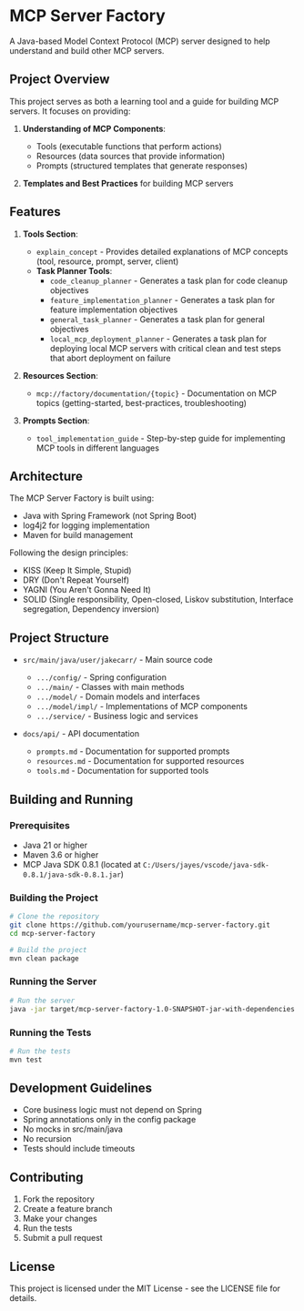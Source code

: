 # MCP Server Factory

A Java-based Model Context Protocol (MCP) server designed to help understand and build other MCP servers.

## Project Overview

This project serves as both a learning tool and a guide for building MCP servers. It focuses on providing:

1. **Understanding of MCP Components**:
   - Tools (executable functions that perform actions)
   - Resources (data sources that provide information)
   - Prompts (structured templates that generate responses)

2. **Templates and Best Practices** for building MCP servers

## Features

1. **Tools Section**:
   - `explain_concept` - Provides detailed explanations of MCP concepts (tool, resource, prompt, server, client)
   - **Task Planner Tools**:
     - `code_cleanup_planner` - Generates a task plan for code cleanup objectives
     - `feature_implementation_planner` - Generates a task plan for feature implementation objectives
     - `general_task_planner` - Generates a task plan for general objectives
     - `local_mcp_deployment_planner` - Generates a task plan for deploying local MCP servers with critical clean and test steps that abort deployment on failure

2. **Resources Section**:
   - `mcp://factory/documentation/{topic}` - Documentation on MCP topics (getting-started, best-practices, troubleshooting)

3. **Prompts Section**:
   - `tool_implementation_guide` - Step-by-step guide for implementing MCP tools in different languages

## Architecture

The MCP Server Factory is built using:
- Java with Spring Framework (not Spring Boot)
- log4j2 for logging implementation
- Maven for build management

Following the design principles:
- KISS (Keep It Simple, Stupid)
- DRY (Don't Repeat Yourself)
- YAGNI (You Aren't Gonna Need It)
- SOLID (Single responsibility, Open-closed, Liskov substitution, Interface segregation, Dependency inversion)

## Project Structure

- `src/main/java/user/jakecarr/` - Main source code
  - `.../config/` - Spring configuration
  - `.../main/` - Classes with main methods
  - `.../model/` - Domain models and interfaces
  - `.../model/impl/` - Implementations of MCP components
  - `.../service/` - Business logic and services

- `docs/api/` - API documentation
  - `prompts.md` - Documentation for supported prompts
  - `resources.md` - Documentation for supported resources
  - `tools.md` - Documentation for supported tools

## Building and Running

### Prerequisites

- Java 21 or higher
- Maven 3.6 or higher
- MCP Java SDK 0.8.1 (located at `C:/Users/jayes/vscode/java-sdk-0.8.1/java-sdk-0.8.1.jar`)

### Building the Project

```bash
# Clone the repository
git clone https://github.com/yourusername/mcp-server-factory.git
cd mcp-server-factory

# Build the project
mvn clean package
```

### Running the Server

```bash
# Run the server
java -jar target/mcp-server-factory-1.0-SNAPSHOT-jar-with-dependencies.jar
```

### Running the Tests

```bash
# Run the tests
mvn test
```

## Development Guidelines

- Core business logic must not depend on Spring
- Spring annotations only in the config package
- No mocks in src/main/java
- No recursion
- Tests should include timeouts

## Contributing

1. Fork the repository
2. Create a feature branch
3. Make your changes
4. Run the tests
5. Submit a pull request

## License

This project is licensed under the MIT License - see the LICENSE file for details.
